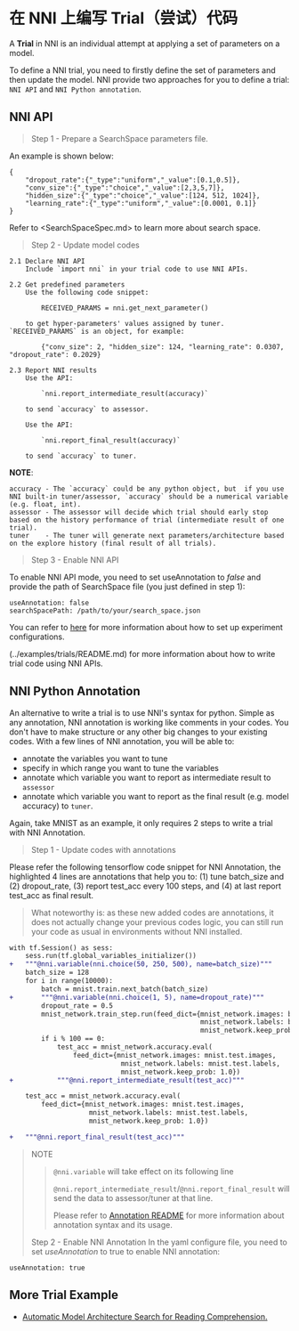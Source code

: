 # **在 NNI 上编写 Trial（尝试）代码**

A **Trial** in NNI is an individual attempt at applying a set of parameters on a model.

To define a NNI trial, you need to firstly define the set of parameters and then update the model. NNI provide two approaches for you to define a trial: `NNI API` and `NNI Python annotation`.

## NNI API

> Step 1 - Prepare a SearchSpace parameters file.

An example is shown below:

    {
        "dropout_rate":{"_type":"uniform","_value":[0.1,0.5]},
        "conv_size":{"_type":"choice","_value":[2,3,5,7]},
        "hidden_size":{"_type":"choice","_value":[124, 512, 1024]},
        "learning_rate":{"_type":"uniform","_value":[0.0001, 0.1]}
    }
    

Refer to <SearchSpaceSpec.md> to learn more about search space.

> Step 2 - Update model codes

    2.1 Declare NNI API
        Include `import nni` in your trial code to use NNI APIs. 
    
    2.2 Get predefined parameters
        Use the following code snippet: 
    
            RECEIVED_PARAMS = nni.get_next_parameter()
    
        to get hyper-parameters' values assigned by tuner. `RECEIVED_PARAMS` is an object, for example: 
    
            {"conv_size": 2, "hidden_size": 124, "learning_rate": 0.0307, "dropout_rate": 0.2029}
    
    2.3 Report NNI results
        Use the API: 
    
            `nni.report_intermediate_result(accuracy)` 
    
        to send `accuracy` to assessor.
    
        Use the API:
    
            `nni.report_final_result(accuracy)` 
    
        to send `accuracy` to tuner. 
    

**NOTE**:

    accuracy - The `accuracy` could be any python object, but  if you use NNI built-in tuner/assessor, `accuracy` should be a numerical variable (e.g. float, int).
    assessor - The assessor will decide which trial should early stop based on the history performance of trial (intermediate result of one trial).
    tuner    - The tuner will generate next parameters/architecture based on the explore history (final result of all trials).
    

> Step 3 - Enable NNI API

To enable NNI API mode, you need to set useAnnotation to *false* and provide the path of SearchSpace file (you just defined in step 1):

    useAnnotation: false
    searchSpacePath: /path/to/your/search_space.json
    

You can refer to [here](ExperimentConfig.md) for more information about how to set up experiment configurations.

(../examples/trials/README.md) for more information about how to write trial code using NNI APIs.

## NNI Python Annotation

An alternative to write a trial is to use NNI's syntax for python. Simple as any annotation, NNI annotation is working like comments in your codes. You don't have to make structure or any other big changes to your existing codes. With a few lines of NNI annotation, you will be able to:

* annotate the variables you want to tune 
* specify in which range you want to tune the variables
* annotate which variable you want to report as intermediate result to `assessor`
* annotate which variable you want to report as the final result (e.g. model accuracy) to `tuner`. 

Again, take MNIST as an example, it only requires 2 steps to write a trial with NNI Annotation.

> Step 1 - Update codes with annotations

Please refer the following tensorflow code snippet for NNI Annotation, the highlighted 4 lines are annotations that help you to: (1) tune batch\_size and (2) dropout\_rate, (3) report test\_acc every 100 steps, and (4) at last report test\_acc as final result.

> What noteworthy is: as these new added codes are annotations, it does not actually change your previous codes logic, you can still run your code as usual in environments without NNI installed.

```diff
with tf.Session() as sess:
    sess.run(tf.global_variables_initializer())
+   """@nni.variable(nni.choice(50, 250, 500), name=batch_size)"""
    batch_size = 128
    for i in range(10000):
        batch = mnist.train.next_batch(batch_size)
+       """@nni.variable(nni.choice(1, 5), name=dropout_rate)"""
        dropout_rate = 0.5
        mnist_network.train_step.run(feed_dict={mnist_network.images: batch[0],
                                                mnist_network.labels: batch[1],
                                                mnist_network.keep_prob: dropout_rate})
        if i % 100 == 0:
            test_acc = mnist_network.accuracy.eval(
                feed_dict={mnist_network.images: mnist.test.images,
                            mnist_network.labels: mnist.test.labels,
                            mnist_network.keep_prob: 1.0})
+           """@nni.report_intermediate_result(test_acc)"""

    test_acc = mnist_network.accuracy.eval(
        feed_dict={mnist_network.images: mnist.test.images,
                    mnist_network.labels: mnist.test.labels,
                    mnist_network.keep_prob: 1.0})

+   """@nni.report_final_result(test_acc)"""
```

> NOTE
> 
> > `@nni.variable` will take effect on its following line
> > 
> > `@nni.report_intermediate_result`/`@nni.report_final_result` will send the data to assessor/tuner at that line.
> > 
> > Please refer to [Annotation README](../tools/nni_annotation/README.md) for more information about annotation syntax and its usage.
> 
> Step 2 - Enable NNI Annotation In the yaml configure file, you need to set *useAnnotation* to true to enable NNI annotation:

    useAnnotation: true
    

## More Trial Example

* [Automatic Model Architecture Search for Reading Comprehension.](../examples/trials/ga_squad/README.md)